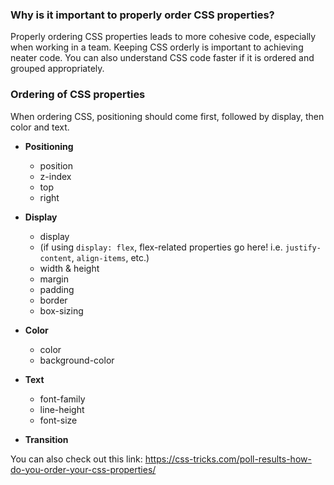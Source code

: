 ### Why is it important to properly order CSS properties?
Properly ordering CSS properties leads to more cohesive code, especially when working in a team. Keeping CSS orderly is important to achieving neater code. You can also understand CSS code faster if it is ordered and grouped appropriately. 

### Ordering of CSS properties
When ordering CSS, positioning should come first, followed by display, then color and text. 

- **Positioning**
    - position
    - z-index
    - top
    - right
    
- **Display**
    - display
    - (if using `display: flex`, flex-related properties go here! i.e. `justify-content`, `align-items`, etc.)
    - width & height
    - margin
    - padding
    - border
    - box-sizing

- **Color**
    - color
    - background-color

- **Text**
    - font-family
    - line-height
    - font-size

- **Transition**

You can also check out this link: https://css-tricks.com/poll-results-how-do-you-order-your-css-properties/
